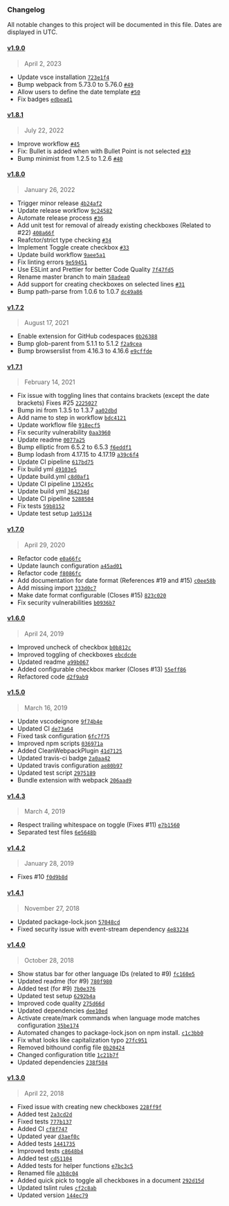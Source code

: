 ### Changelog 

 All notable changes to this project will be documented in this file. Dates are displayed in UTC.

 
#### [v1.9.0](https://github.com/PKief/vscode-markdown-checkbox/compare/v1.8.1...v1.9.0) 

> April 2, 2023 

- Update vsce installation [`723e1f4`](https://github.com/PKief/vscode-markdown-checkbox/commit/723e1f4)
- Bump webpack from 5.73.0 to 5.76.0 [`#49`](https://github.com/PKief/vscode-markdown-checkbox/pull/49)
- Allow users to define the date template [`#50`](https://github.com/PKief/vscode-markdown-checkbox/pull/50)
- Fix badges [`edbead1`](https://github.com/PKief/vscode-markdown-checkbox/commit/edbead1)
 
#### [v1.8.1](https://github.com/PKief/vscode-markdown-checkbox/compare/v1.8.0...v1.8.1) 

> July 22, 2022 

- Improve workflow [`#45`](https://github.com/PKief/vscode-markdown-checkbox/pull/45)
- Fix: Bullet is added when with Bullet Point is not selected [`#39`](https://github.com/PKief/vscode-markdown-checkbox/pull/39)
- Bump minimist from 1.2.5 to 1.2.6 [`#40`](https://github.com/PKief/vscode-markdown-checkbox/pull/40)
 
#### [v1.8.0](https://github.com/PKief/vscode-markdown-checkbox/compare/v1.7.2...v1.8.0) 

> January 26, 2022 

- Trigger minor release [`4b24af2`](https://github.com/PKief/vscode-markdown-checkbox/commit/4b24af2)
- Update release workflow [`9c24582`](https://github.com/PKief/vscode-markdown-checkbox/commit/9c24582)
- Automate release process [`#36`](https://github.com/PKief/vscode-markdown-checkbox/pull/36)
- Add unit test for removal of already existing checkboxes (Related to #22) [`408a66f`](https://github.com/PKief/vscode-markdown-checkbox/commit/408a66f)
- Reafctor/strict type checking [`#34`](https://github.com/PKief/vscode-markdown-checkbox/pull/34)
- Implement Toggle create checkbox [`#33`](https://github.com/PKief/vscode-markdown-checkbox/pull/33)
- Update build workflow [`9aee5a1`](https://github.com/PKief/vscode-markdown-checkbox/commit/9aee5a1)
- Fix linting errors [`9e59451`](https://github.com/PKief/vscode-markdown-checkbox/commit/9e59451)
- Use ESLint and Prettier for better Code Quality [`7f47fd5`](https://github.com/PKief/vscode-markdown-checkbox/commit/7f47fd5)
- Rename master branch to main [`58adea0`](https://github.com/PKief/vscode-markdown-checkbox/commit/58adea0)
- Add support for creating checkboxes on selected lines [`#31`](https://github.com/PKief/vscode-markdown-checkbox/pull/31)
- Bump path-parse from 1.0.6 to 1.0.7 [`dc49a86`](https://github.com/PKief/vscode-markdown-checkbox/commit/dc49a86)
 
#### [v1.7.2](https://github.com/PKief/vscode-markdown-checkbox/compare/v1.7.1...v1.7.2) 

> August 17, 2021 

- Enable extension for GitHub codespaces [`0b26388`](https://github.com/PKief/vscode-markdown-checkbox/commit/0b26388)
- Bump glob-parent from 5.1.1 to 5.1.2 [`f2a9cea`](https://github.com/PKief/vscode-markdown-checkbox/commit/f2a9cea)
- Bump browserslist from 4.16.3 to 4.16.6 [`e9cffde`](https://github.com/PKief/vscode-markdown-checkbox/commit/e9cffde)
 
#### [v1.7.1](https://github.com/PKief/vscode-markdown-checkbox/compare/v1.7.0...v1.7.1) 

> February 14, 2021 

- Fix issue with toggling lines that contains brackets (except the date brackets) Fixes #25 [`2225027`](https://github.com/PKief/vscode-markdown-checkbox/commit/2225027)
- Bump ini from 1.3.5 to 1.3.7 [`aa02dbd`](https://github.com/PKief/vscode-markdown-checkbox/commit/aa02dbd)
- Add name to step in workflow [`bdc4121`](https://github.com/PKief/vscode-markdown-checkbox/commit/bdc4121)
- Update workflow file [`918ecf5`](https://github.com/PKief/vscode-markdown-checkbox/commit/918ecf5)
- Fix security vulnerability [`0aa3960`](https://github.com/PKief/vscode-markdown-checkbox/commit/0aa3960)
- Update readme [`0077a25`](https://github.com/PKief/vscode-markdown-checkbox/commit/0077a25)
- Bump elliptic from 6.5.2 to 6.5.3 [`f6eddf1`](https://github.com/PKief/vscode-markdown-checkbox/commit/f6eddf1)
- Bump lodash from 4.17.15 to 4.17.19 [`a39c6f4`](https://github.com/PKief/vscode-markdown-checkbox/commit/a39c6f4)
- Update CI pipeline [`617bd75`](https://github.com/PKief/vscode-markdown-checkbox/commit/617bd75)
- Fix build yml [`49103e5`](https://github.com/PKief/vscode-markdown-checkbox/commit/49103e5)
- Update build.yml [`c8d0af1`](https://github.com/PKief/vscode-markdown-checkbox/commit/c8d0af1)
- Update CI pipeline [`135245c`](https://github.com/PKief/vscode-markdown-checkbox/commit/135245c)
- Update build yml [`364234d`](https://github.com/PKief/vscode-markdown-checkbox/commit/364234d)
- Update CI pipeline [`5288504`](https://github.com/PKief/vscode-markdown-checkbox/commit/5288504)
- Fix tests [`59b8152`](https://github.com/PKief/vscode-markdown-checkbox/commit/59b8152)
- Update test setup [`1a95134`](https://github.com/PKief/vscode-markdown-checkbox/commit/1a95134)
 
#### [v1.7.0](https://github.com/PKief/vscode-markdown-checkbox/compare/v1.6.0...v1.7.0) 

> April 29, 2020 

- Refactor code [`e0a66fc`](https://github.com/PKief/vscode-markdown-checkbox/commit/e0a66fc)
- Update launch configuration [`a45ad01`](https://github.com/PKief/vscode-markdown-checkbox/commit/a45ad01)
- Refactor code [`f8086fc`](https://github.com/PKief/vscode-markdown-checkbox/commit/f8086fc)
- Add documentation for date format (References #19 and #15) [`c0ee58b`](https://github.com/PKief/vscode-markdown-checkbox/commit/c0ee58b)
- Add missing import [`333d0c7`](https://github.com/PKief/vscode-markdown-checkbox/commit/333d0c7)
- Make date format configurable (Closes #15) [`823c020`](https://github.com/PKief/vscode-markdown-checkbox/commit/823c020)
- Fix security vulnerabilities [`b0936b7`](https://github.com/PKief/vscode-markdown-checkbox/commit/b0936b7)
 
#### [v1.6.0](https://github.com/PKief/vscode-markdown-checkbox/compare/v1.5.0...v1.6.0) 

> April 24, 2019 

- Improved uncheck of checkbox [`b0b812c`](https://github.com/PKief/vscode-markdown-checkbox/commit/b0b812c)
- Improved toggling of checkboxes [`ebcdcde`](https://github.com/PKief/vscode-markdown-checkbox/commit/ebcdcde)
- Updated readme [`a99b067`](https://github.com/PKief/vscode-markdown-checkbox/commit/a99b067)
- Added configurable checkbox marker (Closes #13) [`55eff86`](https://github.com/PKief/vscode-markdown-checkbox/commit/55eff86)
- Refactored code [`d2f9ab9`](https://github.com/PKief/vscode-markdown-checkbox/commit/d2f9ab9)
 
#### [v1.5.0](https://github.com/PKief/vscode-markdown-checkbox/compare/v1.4.3...v1.5.0) 

> March 16, 2019 

- Update vscodeignore [`9f74b4e`](https://github.com/PKief/vscode-markdown-checkbox/commit/9f74b4e)
- Updated CI [`de73a64`](https://github.com/PKief/vscode-markdown-checkbox/commit/de73a64)
- Fixed task configuration [`6fc7f75`](https://github.com/PKief/vscode-markdown-checkbox/commit/6fc7f75)
- Improved npm scripts [`036971a`](https://github.com/PKief/vscode-markdown-checkbox/commit/036971a)
- Added CleanWebpackPlugin [`41d7125`](https://github.com/PKief/vscode-markdown-checkbox/commit/41d7125)
- Updated travis-ci badge [`2a0aa42`](https://github.com/PKief/vscode-markdown-checkbox/commit/2a0aa42)
- Updated travis configuration [`ae80b97`](https://github.com/PKief/vscode-markdown-checkbox/commit/ae80b97)
- Updated test script [`2975189`](https://github.com/PKief/vscode-markdown-checkbox/commit/2975189)
- Bundle extension with webpack [`206aad9`](https://github.com/PKief/vscode-markdown-checkbox/commit/206aad9)
 
#### [v1.4.3](https://github.com/PKief/vscode-markdown-checkbox/compare/v1.4.2...v1.4.3) 

> March 4, 2019 

- Respect trailing whitespace on toggle (Fixes #11) [`e7b1560`](https://github.com/PKief/vscode-markdown-checkbox/commit/e7b1560)
- Separated test files [`6e5648b`](https://github.com/PKief/vscode-markdown-checkbox/commit/6e5648b)
 
#### [v1.4.2](https://github.com/PKief/vscode-markdown-checkbox/compare/v1.4.1...v1.4.2) 

> January 28, 2019 

- Fixes #10 [`f0d9b8d`](https://github.com/PKief/vscode-markdown-checkbox/commit/f0d9b8d)
 
#### [v1.4.1](https://github.com/PKief/vscode-markdown-checkbox/compare/v1.4.0...v1.4.1) 

> November 27, 2018 

- Updated package-lock.json [`57048cd`](https://github.com/PKief/vscode-markdown-checkbox/commit/57048cd)
- Fixed security issue with event-stream dependency [`4e83234`](https://github.com/PKief/vscode-markdown-checkbox/commit/4e83234)
 
#### [v1.4.0](https://github.com/PKief/vscode-markdown-checkbox/compare/v1.3.0...v1.4.0) 

> October 28, 2018 

- Show status bar for other language IDs (related to #9) [`fc160e5`](https://github.com/PKief/vscode-markdown-checkbox/commit/fc160e5)
- Updated readme (for #9) [`780f980`](https://github.com/PKief/vscode-markdown-checkbox/commit/780f980)
- Added test (for #9) [`7b0e376`](https://github.com/PKief/vscode-markdown-checkbox/commit/7b0e376)
- Updated test setup [`6292b4a`](https://github.com/PKief/vscode-markdown-checkbox/commit/6292b4a)
- Improved code quality [`275d66d`](https://github.com/PKief/vscode-markdown-checkbox/commit/275d66d)
- Updated dependencies [`dee10ed`](https://github.com/PKief/vscode-markdown-checkbox/commit/dee10ed)
- Activate create/mark commands when language mode matches configuration [`35be174`](https://github.com/PKief/vscode-markdown-checkbox/commit/35be174)
- Automated changes to package-lock.json on npm install. [`c1c3bb0`](https://github.com/PKief/vscode-markdown-checkbox/commit/c1c3bb0)
- Fix what looks like capitalization typo [`27fc951`](https://github.com/PKief/vscode-markdown-checkbox/commit/27fc951)
- Removed bithound config file [`0b20424`](https://github.com/PKief/vscode-markdown-checkbox/commit/0b20424)
- Changed configuration title [`1c21b7f`](https://github.com/PKief/vscode-markdown-checkbox/commit/1c21b7f)
- Updated dependencies [`238f504`](https://github.com/PKief/vscode-markdown-checkbox/commit/238f504)
 
#### [v1.3.0](https://github.com/PKief/vscode-markdown-checkbox/compare/v1.2.0...v1.3.0) 

> April 22, 2018 

- Fixed issue with creating new checkboxes [`228ff9f`](https://github.com/PKief/vscode-markdown-checkbox/commit/228ff9f)
- Added test [`2a3cd2d`](https://github.com/PKief/vscode-markdown-checkbox/commit/2a3cd2d)
- Fixed tests [`777b137`](https://github.com/PKief/vscode-markdown-checkbox/commit/777b137)
- Added CI [`cf8f747`](https://github.com/PKief/vscode-markdown-checkbox/commit/cf8f747)
- Updated year [`d3aef0c`](https://github.com/PKief/vscode-markdown-checkbox/commit/d3aef0c)
- Added tests [`1441735`](https://github.com/PKief/vscode-markdown-checkbox/commit/1441735)
- Improved tests [`c8648b4`](https://github.com/PKief/vscode-markdown-checkbox/commit/c8648b4)
- Added test [`cd51104`](https://github.com/PKief/vscode-markdown-checkbox/commit/cd51104)
- Added tests for helper functions [`e7bc3c5`](https://github.com/PKief/vscode-markdown-checkbox/commit/e7bc3c5)
- Renamed file [`a3b8c04`](https://github.com/PKief/vscode-markdown-checkbox/commit/a3b8c04)
- Added quick pick to toggle all checkboxes in a document [`292d15d`](https://github.com/PKief/vscode-markdown-checkbox/commit/292d15d)
- Updated tslint rules [`cf2c8ab`](https://github.com/PKief/vscode-markdown-checkbox/commit/cf2c8ab)
- Updated version [`144ec79`](https://github.com/PKief/vscode-markdown-checkbox/commit/144ec79)
